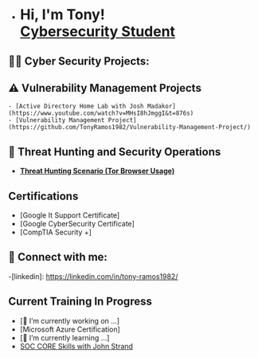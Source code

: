 - <h1>Hi, I'm Tony! <br/><a href="https://github.com/TonyRamos1982"></a> <a href="https://www.linkedin.com/in/tony-ramos1982">Cybersecurity Student</a></h1>

<h2>👨‍💻 Cyber Security Projects:</h2>

  ## ⚠️ Vulnerability Management Projects

    - [Active Directory Home Lab with Josh Madakor](https://www.youtube.com/watch?v=MHsI8hJmggI&t=876s)
    - [Vulnerability Management Project](https://github.com/TonyRamos1982/Vulnerability-Management-Project/)
    
   ## 🚨 Threat Hunting and Security Operations

  - **[Threat Hunting Scenario (Tor Browser Usage)](https://github.com/joshmadakor0/threat-hunting-scenario-tor)**

    
<h2> Certifications</h2>

- [Google It Support Certificate]
- [Google CyberSecurity Certificate]
- [CompTIA Security +]

<h2> 🤳 Connect with me:</h2>

  -[linkedin]: https://linkedin.com/in/tony-ramos1982/


<h2> Current Training In Progress</h2>

  - [🔭 I’m currently working on ...]
  - [Microsoft Azure Certification]
  - [🌱 I’m currently learning ...]
  - [SOC CORE Skills with John Strand](https://www.antisyphontraining.com/live-courses-catalog/soc-core-skills-w-john-strand/)

<!--
**TonyRamos1982/TonyRamos1982** is a ✨ _special_ ✨ repository because its `README.md` (this file) appears on your GitHub profile.

Here are some ideas to get you started:

- [🔭 I’m currently working on ...]
- [CompTIA Security+ Certification](https://www.comptia.org/certifications/security)
- [🌱 I’m currently learning ...]
- [SOC CORE Skills with John Strand](https://www.antisyphontraining.com/live-courses-catalog/soc-core-skills-w-john-strand/)
- 👯 I’m looking to collaborate on ...
- 🤔 I’m looking for help with ...
- 💬 Ask me about ...
- 📫 How to reach me: ...
[nirvanatr@hotmail.com
- 😄 Pronouns: ...
- ⚡ Fun fact: ...
-->
